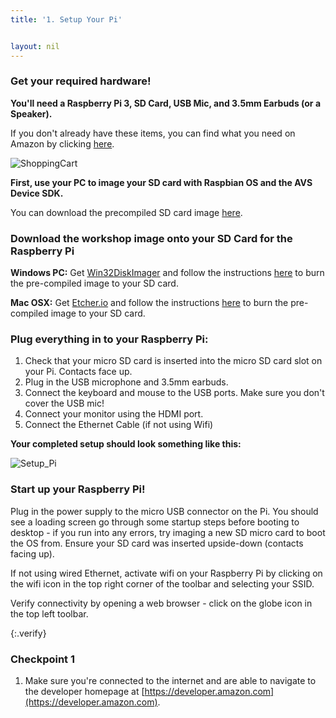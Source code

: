 ```yaml
---
title: '1. Setup Your Pi'


layout: nil
---
```


### Get your required hardware!

**You'll need a Raspberry Pi 3, SD Card, USB Mic, and 3.5mm Earbuds (or a Speaker).**

If you don't already have these items, you can find what you need on Amazon by clicking [here](http://a.co/46Jz9vy).

![ShoppingCart](https://alexavoiceservice.github.io/setup/assets/ShoppingList.PNG)

**First, use your PC to image your SD card with Raspbian OS and the AVS Device SDK.**

You can download the precompiled SD card image [here](https://fakelinkdropbox.com). 


### Download the workshop image onto your SD Card for the Raspberry Pi

**Windows PC:**
Get [Win32DiskImager](https://sourceforge.net/projects/win32diskimager/) and follow the instructions [here](https://fakelink.com) to burn the pre-compiled image to your SD card.

**Mac OSX:**
Get [Etcher.io](https://etcher.io/) and follow the instructions [here](https://fakelink.com) to burn the pre-compiled image to your SD card.
 


### Plug everything in to your Raspberry Pi: 

1. Check that your micro SD card is inserted into the micro SD card slot on your Pi.  Contacts face up.
2. Plug in the USB microphone and 3.5mm earbuds.
3. Connect the keyboard and mouse to the USB ports.  Make sure you don't cover the USB mic!
4. Connect your monitor using the HDMI port.
5. Connect the Ethernet Cable (if not using Wifi)

**Your completed setup should look something like this:**

![Setup_Pi](https://alexavoiceservice.github.io/setup/assets/Rasp_Pi.jpg)


### Start up your Raspberry Pi!

Plug in the power supply to the micro USB connector on the Pi.  You should see a loading screen go through some startup steps before booting to desktop - if you run into any errors, try imaging a new SD micro card to boot the OS from.  Ensure your SD card was inserted upside-down (contacts facing up).

If not using wired Ethernet, activate wifi on your Raspberry Pi by clicking on the wifi icon in the top right corner of the toolbar and selecting your SSID.

Verify connectivity by opening a web browser - click on the globe icon in the top left toolbar.

{:.verify}
### Checkpoint 1
1. Make sure you're connected to the internet and are able to navigate to the developer homepage at [https://developer.amazon.com](https://developer.amazon.com).
